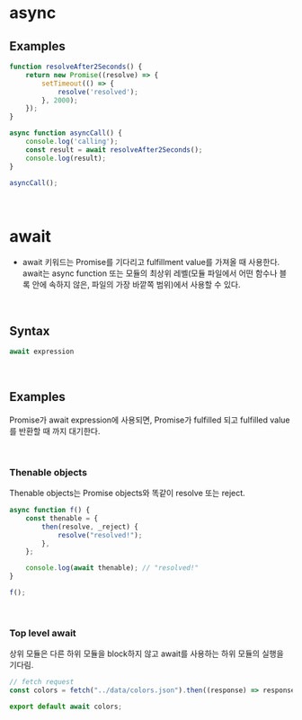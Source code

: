 # async

## Examples
```javascript
function resolveAfter2Seconds() {
    return new Promise((resolve) => {
        setTimeout(() => {
            resolve('resolved');
        }, 2000);
    });
}

async function asyncCall() {
    console.log('calling');
    const result = await resolveAfter2Seconds();
    console.log(result);
}

asyncCall();
```

<br/>


# await
- await 키워드는 Promise를 기다리고 fulfillment value를 가져올 때 사용한다. await는 async function 또는 모듈의 최상위 레벨(모듈 파일에서 어떤 함수나 블록 안에 속하지 않은, 파일의 가장 바깥쪽 범위)에서 사용할 수 있다.

<br/>

## Syntax
```javascript
await expression
```

<br/>

## Examples
Promise가 await expression에 사용되면, Promise가 fulfilled 되고 fulfilled value를 반환할 때 까지 대기한다.

<br/>

### Thenable objects
Thenable objects는 Promise objects와 똑같이 resolve 또는 reject.

```javascript
async function f() {
    const thenable = {
        then(resolve, _reject) {
            resolve("resolved!");
        },
    };

    console.log(await thenable); // "resolved!"
}

f();
```
<br/>

### Top level await
상위 모듈은 다른 하위 모듈을 block하지 않고 await를 사용하는 하위 모듈의 실행을 기다림.

```javascript
// fetch request
const colors = fetch("../data/colors.json").then((response) => response.json());

export default await colors;
```